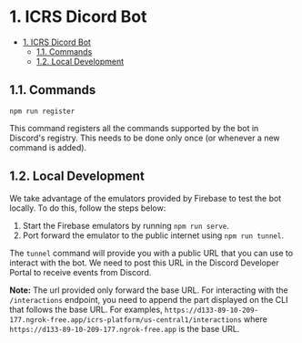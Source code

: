 # 1. ICRS Dicord Bot

- [1. ICRS Dicord Bot](#1-icrs-dicord-bot)
  - [1.1. Commands](#11-commands)
  - [1.2. Local Development](#12-local-development)

## 1.1. Commands

`npm run register`

This command registers all the commands supported by the bot in Discord's registry. This needs to be done only once (or whenever a new command is added).

## 1.2. Local Development

We take advantage of the emulators provided by Firebase to test the bot locally. To do this, follow the steps below:

1. Start the Firebase emulators by running `npm run serve`.
2. Port forward the emulator to the public internet using `npm run tunnel`.

The `tunnel` command will provide you with a public URL that you can use to interact with the bot. We need to post this URL in the Discord Developer Portal to receive events from Discord.

**Note:** The url provided only forward the base URL. For interacting with the `/interactions` endpoint, you need to append the part displayed on the CLI that follows the base URL. For examples, `https://d133-89-10-209-177.ngrok-free.app/icrs-platform/us-central1/interactions` where `https://d133-89-10-209-177.ngrok-free.app` is the base URL.
